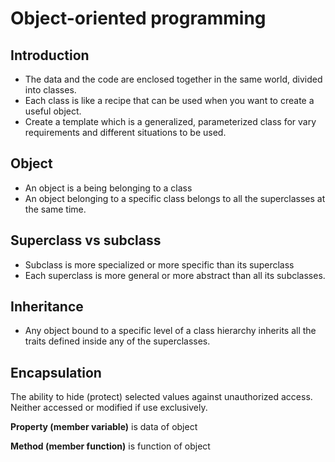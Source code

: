 # Object-oriented programming

## Introduction

- The data and the code are enclosed together in the same world, divided into classes.
- Each class is like a recipe that can be used when you want to create a useful object.
- Create a template which is a generalized, parameterized class for vary requirements and different situations to be used.

## Object

- An object is a being belonging to a class
- An object belonging to a specific class belongs to all the superclasses at the same time.

## Superclass vs subclass

- Subclass is more specialized or more specific than its superclass
- Each superclass is more general or more abstract than all its subclasses.

## Inheritance

- Any object bound to a specific level of a class hierarchy inherits all the traits defined inside any of the superclasses.

## Encapsulation

The ability to hide (protect) selected values against unauthorized access. Neither accessed or modified if use exclusively.

**Property (member variable)** is data of object

**Method (member function)** is function of object




